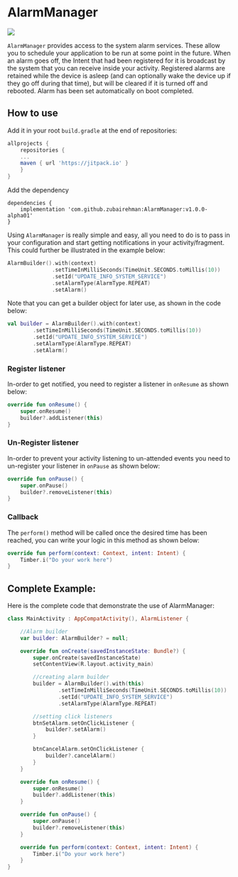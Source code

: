 # AlarmManager
[![](https://jitpack.io/v/zubairehman/AlarmManager.svg)](https://jitpack.io/#zubairehman/AlarmManager)

`AlarmManager` provides access to the system alarm services. These allow you to schedule your application to be run at some point in the future. When an alarm goes off, the Intent that had been registered for it is broadcast by the system that you can receive inside your activity. Registered alarms are retained while the device is asleep (and can optionally wake the device up if they go off during that time), but will be cleared if it is turned off and rebooted. Alarm has been set automatically on boot completed. 

## How to use

Add it in your root `build.gradle` at the end of repositories:
```groovy
allprojects {
    repositories {
    ...
    maven { url 'https://jitpack.io' }
    }
}
```
Add the dependency
```
dependencies {
    implementation 'com.github.zubairehman:AlarmManager:v1.0.0-alpha01'
}
```
Using `AlarmManager` is really simple and easy, all you need to do is to pass in your configuration and start getting notifications in your activity/fragment. This could further be illustrated in the example below:
``` kotlin
AlarmBuilder().with(context)
              .setTimeInMilliSeconds(TimeUnit.SECONDS.toMillis(10))
              .setId("UPDATE_INFO_SYSTEM_SERVICE")
              .setAlarmType(AlarmType.REPEAT)
              .setAlarm()
```
Note that you can get a builder object for later use, as shown in the code below:

``` kotlin
val builder = AlarmBuilder().with(context)
        .setTimeInMilliSeconds(TimeUnit.SECONDS.toMillis(10))
        .setId("UPDATE_INFO_SYSTEM_SERVICE")
        .setAlarmType(AlarmType.REPEAT)
        .setAlarm()
```

### Register listener
In-order to get notified, you need to register a listener in `onResume` as shown below:

``` kotlin
override fun onResume() {
    super.onResume()
    builder?.addListener(this)
}
```
### Un-Register listener

In-order to prevent your activity listening to un-attended events you need to un-register your listener in `onPause` as shown below:
``` kotlin
override fun onPause() {
    super.onPause()
    builder?.removeListener(this)
}
```
### Callback
The `perform()` method will be called once the desired time has been reached, you can write your logic in this method as shown below:
``` kotlin
override fun perform(context: Context, intent: Intent) {
    Timber.i("Do your work here")
}
```

## Complete Example:

Here is the complete code that demonstrate the use of AlarmManager:

``` kotlin
class MainActivity : AppCompatActivity(), AlarmListener {

    //Alarm builder
    var builder: AlarmBuilder? = null;

    override fun onCreate(savedInstanceState: Bundle?) {
        super.onCreate(savedInstanceState)
        setContentView(R.layout.activity_main)

        //creating alarm builder
        builder = AlarmBuilder().with(this)
                .setTimeInMilliSeconds(TimeUnit.SECONDS.toMillis(10))
                .setId("UPDATE_INFO_SYSTEM_SERVICE")
                .setAlarmType(AlarmType.REPEAT)

        //setting click listeners
        btnSetAlarm.setOnClickListener {
            builder?.setAlarm()
        }

        btnCancelAlarm.setOnClickListener {
            builder?.cancelAlarm()
        }
    }

    override fun onResume() {
        super.onResume()
        builder?.addListener(this)
    }

    override fun onPause() {
        super.onPause()
        builder?.removeListener(this)
    }

    override fun perform(context: Context, intent: Intent) {
        Timber.i("Do your work here")
    }
}

```
